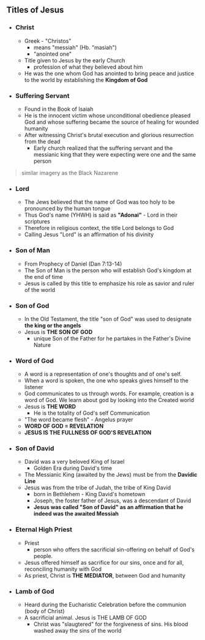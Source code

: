 ## Titles of Jesus
- ### Christ
	- Greek - "Christos"
		- means "messiah" (Hb. "masiah")
		- "anointed one"
	- Title given to Jesus by the early Church
		- profession of what they believed about him
	- He was the one whom God has anointed to bring peace and justice to the world by establishing the **Kingdom of God**

- ### Suffering Servant
	- Found in the Book of Isaiah
	- He is the innocent victim whose unconditional obedience pleased God and whose suffering became the source of healing for wounded humanity
	- After witnessing Christ's brutal execution and glorious resurrection from the dead
		- Early church realized that the suffering servant and the messianic king  that they were expecting were one and the same person
> 	similar imagery as the Black Nazarene

- ### Lord
	- The Jews believed that the name  of God was too holy to be pronounced by the human tongue
	- Thus God's name (YHWH) is said as **"Adonai"** - Lord in their scriptures
	- Therefore in religious context, the title Lord belongs to God
	- Calling Jesus "Lord" is an affirmation of his divinity

- ### Son of Man
	- From Prophecy of Daniel (Dan 7:13-14)
	- The Son of Man is the person who will establish God's kingdom at the end of time
	- Jesus is called by this title to emphasize his role as savior and ruler of the world

- ### Son of God
	- In the Old Testament, the title "son of God" was used to designate **the king or the angels**
	- Jesus is **THE SON OF GOD**
		- unique Son of the Father for he partakes in the Father's Divine Nature

- ### Word of God
	- A word is a representation of one's thoughts and of one's self.
	- When a word is spoken, the one who speaks gives himself to the listener
	- God communicates to us through words. For example, creation is a word of God. We learn about god by looking into the Created world
	- Jesus is **THE WORD** 
		- He is the totality of God's self Communication
	- "The word became flesh" - Angelus prayer
	- **WORD OF GOD = REVELATION**
	- **JESUS IS THE FULLNESS OF GOD'S REVELATION**

- ### Son of David
	- David was a very beloved King of Israel
		- Golden Era during David's time
	- The Messianic King (awaited by the Jews) must be from the **Davidic Line**
	- Jesus was from the tribe of Judah, the tribe of King David
		- born in Bethlehem - King David's hometown
		- Joseph, the foster father of Jesus, was a descendant of David
		- **Jesus was called "Son of David" as an affirmation that he indeed was the awaited Messiah**

- ### Eternal High Priest
	- Priest
		- person who offers the sacrificial sin-offering on behalf of God's people. 
	- Jesus offered himself as sacrifice for our sins, once and for all, reconciling humanity with God
	- As priest, Christ is **THE MEDIATOR**, between God and humanity

- ### Lamb of God
	- Heard during the Eucharistic Celebration before the communion (body of Christ)
	- A sacrificial animal. Jesus is THE LAMB OF GOD
		- Christ was "slaugtered" for the forgiveness of sins. His blood washed away the sins of the world